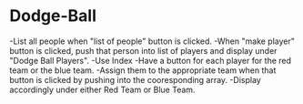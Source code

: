 # Dodge-Ball

-List all people when "list of people" button is clicked.
-When "make player" button is clicked, push that person into list of players and display under "Dodge Ball Players".
  -Use Index
-Have a button for each player for the red team or the blue team.
-Assign them to the appropriate team when that button is clicked by pushing into the cooresponding array.
-Display accordingly under either Red Team or Blue Team.
